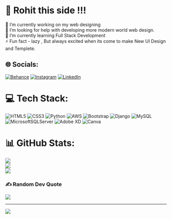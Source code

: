 # 💫 Rohit this side !!!
🔭 I’m currently working on my web designing<br>🤝 I’m looking for help with developing more modern world web design.<br>🌱 I’m currently learning Full Stack Development <br>⚡ Fun fact - lazy , But always excited when its come to make New UI Design and Templete.


## 🌐 Socials:
[![Behance](https://img.shields.io/badge/Behance-1769ff?logo=behance&logoColor=white)](https://behance.net/https://www.behance.net/Zeologan) [![Instagram](https://img.shields.io/badge/Instagram-%23E4405F.svg?logo=Instagram&logoColor=white)](https://instagram.com/https://www.instagram.com/rohit_foodie_?igsh=eGZqaXgxYWpyN3Ju) [![LinkedIn](https://img.shields.io/badge/LinkedIn-%230077B5.svg?logo=linkedin&logoColor=white)](https://linkedin.com/in/https://www.linkedin.com/in/rohit855/) 

# 💻 Tech Stack:
![HTML5](https://img.shields.io/badge/html5-%23E34F26.svg?style=flat&logo=html5&logoColor=white) ![CSS3](https://img.shields.io/badge/css3-%231572B6.svg?style=flat&logo=css3&logoColor=white) ![Python](https://img.shields.io/badge/python-3670A0?style=flat&logo=python&logoColor=ffdd54) ![AWS](https://img.shields.io/badge/AWS-%23FF9900.svg?style=flat&logo=amazon-aws&logoColor=white) ![Bootstrap](https://img.shields.io/badge/bootstrap-%238511FA.svg?style=flat&logo=bootstrap&logoColor=white) ![Django](https://img.shields.io/badge/django-%23092E20.svg?style=flat&logo=django&logoColor=white) ![MySQL](https://img.shields.io/badge/mysql-%2300000f.svg?style=flat&logo=mysql&logoColor=white) ![MicrosoftSQLServer](https://img.shields.io/badge/Microsoft%20SQL%20Server-CC2927?style=flat&logo=microsoft%20sql%20server&logoColor=white) ![Adobe XD](https://img.shields.io/badge/Adobe%20XD-470137?style=flat&logo=Adobe%20XD&logoColor=#FF61F6) ![Canva](https://img.shields.io/badge/Canva-%2300C4CC.svg?style=flat&logo=Canva&logoColor=white)
# 📊 GitHub Stats:
![](https://github-readme-stats.vercel.app/api?username=Zeologan&theme=city_light&hide_border=true&include_all_commits=true&count_private=true)<br/>
![](https://github-readme-streak-stats.herokuapp.com/?user=Zeologan&theme=city_light&hide_border=true)<br/>
![](https://github-readme-stats.vercel.app/api/top-langs/?username=Zeologan&theme=city_light&hide_border=true&include_all_commits=true&count_private=true&layout=compact)

### ✍️ Random Dev Quote
![](https://quotes-github-readme.vercel.app/api?type=horizontal&theme=radical)

---
[![](https://visitcount.itsvg.in/api?id=Zeologan&icon=0&color=0)](https://visitcount.itsvg.in)

<!-- Proudly created with GPRM ( https://gprm.itsvg.in ) -->
